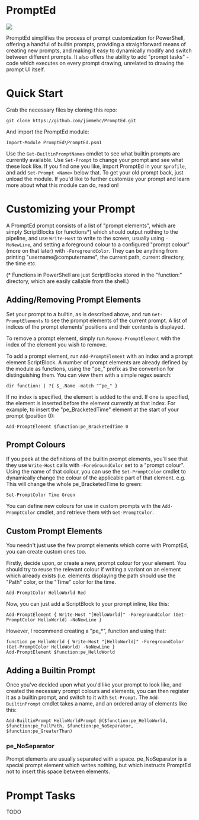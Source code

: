 # PromptEd
![](http://i.imgur.com/MhDVchm.gif)

PromptEd simplifies the process of prompt customization for PowerShell, offering a handful of builtin prompts, providing a straighforward means of creating new prompts, and making it easy to dynamically modify and switch between different prompts.  It also offers the ability to add "prompt tasks" - code which executes on every prompt drawing, unrelated to drawing the prompt UI itself.

# Quick Start
Grab the necessary files by cloning this repo:
```
git clone https://github.com/jimmehc/PromptEd.git
```

And import the PromptEd module:
```
Import-Module PromptEd\PromptEd.psm1
```
Use the `Get-BuiltinPromptNames` cmdlet to see what builtin prompts are currently available.  Use `Set-Prompt` to change your prompt and see what these look like.  If you find one you like, import PromptEd in your `$profile`, and add `Set-Prompt <Name>` below that.  To get your old prompt back, just unload the module.  If you'd like to further customize your prompt and learn more about what this module can do, read on!

# Customizing your Prompt
A PromptEd prompt consists of a list of "prompt elements", which are simply ScriptBlocks (or functions\*) which should output nothing to the pipeline, and use `Write-Host` to write to the screen, usually using `-NoNewLine`, and setting a foreground colour to a configured "prompt colour" (more on that later) with `-ForegroundColor`.  They can be anything from printing "username@computername", the current path, current directory, the time etc.

(\* Functions in PowerShell are just ScriptBlocks stored in the "function:" directory, which are easily callable from the shell.)

## Adding/Removing Prompt Elements
Set your prompt to a builtin, as is described above, and run `Get-PromptElements` to see the prompt elements of the current prompt.  A list of indices of the prompt elements' positions and their contents is displayed.

To remove a prompt element, simply run `Remove-PromptElement` with the index of the element you wish to remove.

To add a prompt element, run `Add-PromptElement` with an index and a prompt element ScriptBlock. A number of prompt elements are already defined by the module as functions, using the "pe\_" prefix as the convention for distinguishing them.  You can view them with a simple regex search:

```
dir function: | ?{ $_.Name -match "^pe_" }
```

If no index is specified, the element is added to the end.  If one is specified, the element is inserted before the element currently at that index.  For example, to insert the "pe\_BracketedTime" element at the start of your prompt (position 0):

```
Add-PromptElement $function:pe_BracketedTime 0
```

## Prompt Colours
If you peek at the definitions of the builtin prompt elements, you'll see that they use `Write-Host` calls with `-ForeGroundColor` set to a "prompt colour".  Using the name of that colour, you can use the `Set-PromptColor` cmdlet to dynamically change the colour of the applicable part of that element.  e.g. This will change the whole pe\_BracketedTime to green:
```
Set-PromptColor Time Green
```

You can define new colours for use in custom prompts with the `Add-PromptColor` cmdlet, and retrieve them with `Get-PromptColor`.

## Custom Prompt Elements
You needn't just use the few prompt elements which come with PromptEd, you can create custom ones too.

Firstly, decide upon, or create a new, prompt colour for your element.  You should try to reuse the relevant colour if writing a variant on an element which already exists (i.e. elements displaying the path should use the "Path" color, or the "Time" color for the time.
```
Add-PromptColor HelloWorld Red
```

Now, you can just add a ScriptBlock to your prompt inline, like this:
```
Add-PromptElement { Write-Host "[HelloWorld]" -ForegroundColor (Get-PromptColor HelloWorld) -NoNewLine }
```

However, I recommend creating a "pe\_\*", function and using that:
```
function pe_HelloWorld { Write-Host "[HelloWorld]" -ForegroundColor (Get-PromptColor HelloWorld) -NoNewLine }
Add-PromptElement $function:pe_HelloWorld
```

## Adding a Builtin Prompt
Once you've decided upon what you'd like your prompt to look like, and created the necessary prompt colours and elements, you can then register it as a builtin prompt, and switch to it with `Set-Prompt`.  The `Add-BuiltinPrompt` cmdlet takes a name, and an ordered array of elements like this:
```
Add-BuiltinPrompt HelloWorldPrompt @($function:pe_HelloWorld, $function:pe_FullPath, $function:pe_NoSeparator, $function:pe_GreaterThan)
```

### pe\_NoSeparator
Prompt elements are usually separated with a space.  pe\_NoSeparator is a special prompt element which writes nothing, but which instructs PromptEd not to insert this space between elements.  

# Prompt Tasks
TODO
